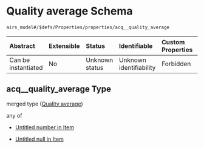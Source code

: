 # Quality average Schema

```txt
airs_model#/$defs/Properties/properties/acq__quality_average
```



| Abstract            | Extensible | Status         | Identifiable            | Custom Properties | Additional Properties | Access Restrictions | Defined In                                                      |
| :------------------ | :--------- | :------------- | :---------------------- | :---------------- | :-------------------- | :------------------ | :-------------------------------------------------------------- |
| Can be instantiated | No         | Unknown status | Unknown identifiability | Forbidden         | Allowed               | none                | [model.schema.json\*](model.schema.json "open original schema") |

## acq\_\_quality\_average Type

merged type ([Quality average](model-defs-properties-properties-quality-average.md))

any of

* [Untitled number in Item](model-defs-properties-properties-quality-average-anyof-0.md "check type definition")

* [Untitled null in Item](model-defs-properties-properties-quality-average-anyof-1.md "check type definition")

